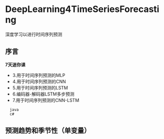 # DeepLearning4TimeSeriesForecasting
深度学习以进行时间序列预测
## 序言  
**7天迷你课**  
  + 3.用于时间序列预测的MLP  
  + 4.用于时间序列预测的CNN  
  + 5.用于时间序列预测的LSTM  
  + 6.编码器-解码器LSTM多步预测  
  + 7.用于时间序列预测的CNN-LSTM  
```
  java  
  c#  
```  
## 预测趋势和季节性（单变量）
